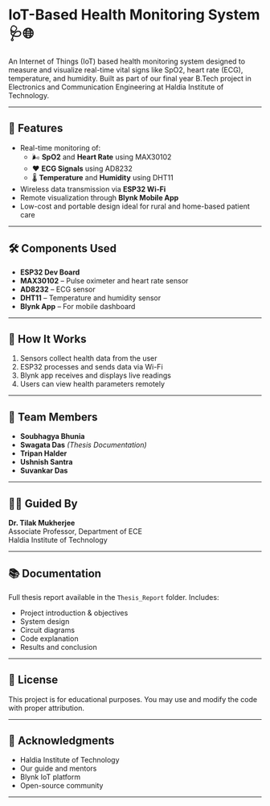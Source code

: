 # IoT-Based Health Monitoring System 🩺🌐

An Internet of Things (IoT) based health monitoring system designed to measure and visualize real-time vital signs like SpO2, heart rate (ECG), temperature, and humidity. Built as part of our final year B.Tech project in Electronics and Communication Engineering at Haldia Institute of Technology.

---

## 🔧 Features

- Real-time monitoring of:
  - 🌬️ **SpO2** and **Heart Rate** using MAX30102
  - ❤️ **ECG Signals** using AD8232
  - 🌡️ **Temperature** and **Humidity** using DHT11
- Wireless data transmission via **ESP32 Wi-Fi**
- Remote visualization through **Blynk Mobile App**
- Low-cost and portable design ideal for rural and home-based patient care

---

## 🛠️ Components Used

- **ESP32 Dev Board**
- **MAX30102** – Pulse oximeter and heart rate sensor
- **AD8232** – ECG sensor
- **DHT11** – Temperature and humidity sensor
- **Blynk App** – For mobile dashboard

---

## 🚀 How It Works

1. Sensors collect health data from the user
2. ESP32 processes and sends data via Wi-Fi
3. Blynk app receives and displays live readings
4. Users can view health parameters remotely

---


## 👥 Team Members

- **Soubhagya Bhunia**  
- **Swagata Das** *(Thesis Documentation)*  
- **Tripan Halder**  
- **Ushnish Santra**  
- **Suvankar Das**  

---

## 🧑‍🏫 Guided By

**Dr. Tilak Mukherjee**  
Associate Professor, Department of ECE  
Haldia Institute of Technology

---

## 📚 Documentation

Full thesis report available in the `Thesis_Report` folder. Includes:
- Project introduction & objectives
- System design
- Circuit diagrams
- Code explanation
- Results and conclusion

---

## 📜 License

This project is for educational purposes. You may use and modify the code with proper attribution.

---

## 🌟 Acknowledgments

- Haldia Institute of Technology  
- Our guide and mentors  
- Blynk IoT platform  
- Open-source community

---



